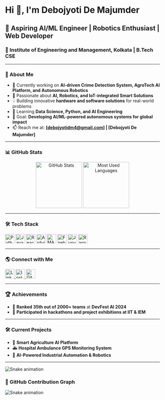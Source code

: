 # Hi 👋, I'm Debojyoti De Majumder

## 🚀 Aspiring AI/ML Engineer | Robotics Enthusiast | Web Developer

### 🏫 Institute of Engineering and Management, Kolkata | B.Tech CSE

---

### 📌 About Me
- 🔭 Currently working on **AI-driven Crime Detection System, AgroTech AI Platform, and Autonomous Robotics**
- 🤖 Passionate about **AI, Robotics, and IoT-integrated Smart Solutions**
- 💡 Building innovative **hardware and software solutions** for real-world problems
- 🌱 Learning **Data Science, Python, and AI Engineering**
- 🎯 Goal: **Developing AI/ML-powered autonomous systems for global impact**
- 📫 Reach me at: **[debojyotidm4@gmail.com] | [Debojyoti De Majumder]**

---

### 📊 GitHub Stats
<div align="center">
  <img src="https://github-readme-stats.vercel.app/api?username=debojyoti10CC&show_icons=true&count_private=true&theme=dracula" height="150" alt="GitHub Stats"/>
  <img src="https://github-readme-stats.vercel.app/api/top-langs?username=debojyoti10CC&layout=compact&langs_count=5&theme=dracula" height="150" alt="Most Used Languages"/>
</div>

---

### 🛠️ Tech Stack
<div align="left">
  <img src="https://cdn.jsdelivr.net/gh/devicons/devicon/icons/python/python-original.svg" height="30" alt="Python" />
  <img src="https://cdn.jsdelivr.net/gh/devicons/devicon/icons/javascript/javascript-original.svg" height="30" alt="JavaScript" />
  <img src="https://cdn.jsdelivr.net/gh/devicons/devicon/icons/react/react-original.svg" height="30" alt="React" />
  <img src="https://cdn.jsdelivr.net/gh/devicons/devicon/icons/arduino/arduino-original.svg" height="30" alt="Arduino" />
  <img src="https://cdn.jsdelivr.net/gh/devicons/devicon/icons/matlab/matlab-original.svg" height="30" alt="MATLAB" />
  <img src="https://cdn.jsdelivr.net/gh/devicons/devicon/icons/firebase/firebase-plain.svg" height="30" alt="Firebase" />
  <img src="https://cdn.jsdelivr.net/gh/devicons/devicon/icons/jupyter/jupyter-original.svg" height="30" alt="Jupyter" />
  <img src="https://cdn.jsdelivr.net/gh/devicons/devicon/icons/raspberrypi/raspberrypi-original.svg" height="30" alt="Raspberry Pi" />
</div>

---

### 🌎 Connect with Me
<div align="left">
  <a href="[Your LinkedIn URL]">
    <img src="https://img.shields.io/badge/LinkedIn-blue?style=for-the-badge&logo=linkedin&logoColor=white" height="30" alt="LinkedIn" />
  </a>
  <a href="[Your Instagram URL]">
    <img src="https://img.shields.io/badge/Instagram-E4405F?style=for-the-badge&logo=instagram&logoColor=white" height="30" alt="Instagram" />
  </a>
  <a href="[Your GitHub URL]">
    <img src="https://img.shields.io/badge/GitHub-000?style=for-the-badge&logo=github&logoColor=white" height="30" alt="GitHub" />
  </a>
</div>

---

### 🏆 Achievements
- 🚀 **Ranked 35th out of 2000+ teams** at **DevFest AI 2024**
- 🤝 **Participated in hackathons and project exhibitions at IIT & IEM**


---

### 🛠️ Current Projects

- 🌱 **Smart Agriculture AI Platform**
- 🚑 **Hospital Ambulance GPS Monitoring System**
- 🤖 **AI-Powered Industrial Automation & Robotics**

---
![Snake animation](https://github.com/debojyoti10CC/debojyoti10CC/blob/output/github-contribution-grid-snake.svg)

### 🐍 GitHub Contribution Graph
<img src="https://raw.githubusercontent.com/debojyoti10CC/debojyoti10CC/output/snake.svg" alt="Snake animation" />
